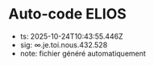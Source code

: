 # Auto-code ELIOS
- ts: 2025-10-24T10:43:55.446Z
- sig: ∞.je.toi.nous.432.528
- note: fichier généré automatiquement